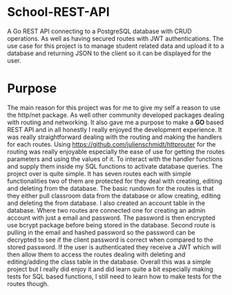 # School-REST-API
A Go REST API connecting to a PostgreSQL database with CRUD operations. As well as having secured routes with JWT authentications. The use case for this project
is to manage student related data and upload it to a database and returning JSON to the client so it can be displayed for the user.

# Purpose
The main reason for this project was for me to give my self a reason to use the http/net package. As well other community developed packages dealing with routing and 
networking. It also gave me a purpose to make a **GO** based REST API and in all honestly I really enjoyed the development experience. It was really straightforward dealing 
with the routing and making the handlers for each routes.
Using https://github.com/julienschmidt/httprouter for the routing was really enjoyable especially the ease of use
for getting the routes parameters and using the values of it. To interact with the handler functions and supply them inside my SQL functions to activate database queries. The
project over is quite simple. It has seven routes each with simple functionalities two of them are protected for they deal with creating, editing and deleting from the database. The
basic rundown for the routes is that they either pull classroom data from the database or allow creating, editing and deleting the from database. I also created an account table
in the database. Where two routes are connected one for creating an admin account with just a email and password. The password is then encrypted use bcrypt package before being stored in the database. Second route is pulling in the email and hashed password so the password can be decrypted to see if the client password is correct when compared to the stored password. If the user is authenticated they receive a JWT which will then allow them to access the routes dealing with deleting and editing/adding the class table in the database.
Overall this was a simple project but I really did enjoy it and did learn quite a bit especially making tests for SQL based functions, I still need to learn how to make tests for 
the routes though.
